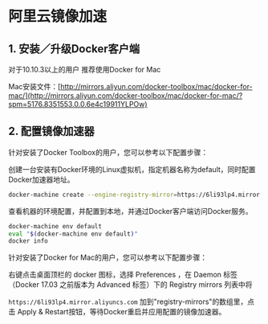# 阿里云镜像加速

## 1. 安装／升级Docker客户端

对于10.10.3以上的用户 推荐使用Docker for Mac

Mac安装文件：[http://mirrors.aliyun.com/docker-toolbox/mac/docker-for-mac/](http://mirrors.aliyun.com/docker-toolbox/mac/docker-for-mac/?spm=5176.8351553.0.0.6e4c19911YLPOw)

## 2. 配置镜像加速器

针对安装了Docker Toolbox的用户，您可以参考以下配置步骤：

创建一台安装有Docker环境的Linux虚拟机，指定机器名称为default，同时配置Docker加速器地址。

```sh
docker-machine create --engine-registry-mirror=https://6li93lp4.mirror.aliyuncs.com -d virtualbox default
```

查看机器的环境配置，并配置到本地，并通过Docker客户端访问Docker服务。

```sh
docker-machine env default
eval "$(docker-machine env default)"
docker info
```

针对安装了Docker for Mac的用户，您可以参考以下配置步骤：

右键点击桌面顶栏的 docker 图标，选择 Preferences ，在 Daemon 标签（Docker 17.03 之前版本为 Advanced 标签）下的 Registry mirrors 列表中将

`https://6li93lp4.mirror.aliyuncs.com` 加到"registry-mirrors"的数组里，点击 Apply & Restart按钮，等待Docker重启并应用配置的镜像加速器。